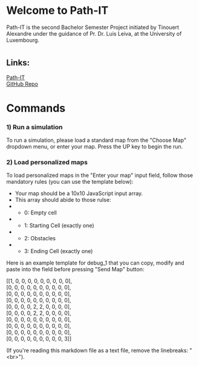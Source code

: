 # Welcome to Path-IT

Path-IT is the second Bachelor Semester Project initiated by Tinouert Alexandre under the guidance of Pr. Dr. Luis Leiva, at the University of Luxembourg.

# 
## Links:
[Path-IT](https://cooknchips.github.io/path-it/) <br>
[GitHub Repo](https://github.com/CookNChips/path-it) 
#

# Commands
### 1) Run a simulation

To run a simulation, please load a standard map from the "Choose Map" dropdown menu, or enter your map. Press the UP key to begin the run.

### 2) Load personalized maps 

To load personalized maps in the "Enter your map" input field, follow those mandatory rules (you can use the template below):
- Your map should be a 10x10 JavaScript input array.
- This array should abide to those rulse:
- - 0: Empty cell 
- - 1: Starting Cell (exactly one)
- - 2: Obstacles
- - 3: Ending Cell (exactly one)

Here is an example template for debug_1 that you can copy, modify and paste into the field before pressing "Send Map" button:

[[1, 0, 0, 0, 0, 0, 0, 0, 0, 0],<br>
[0, 0, 0, 0, 0, 0, 0, 0, 0, 0], <br>
[0, 0, 0, 0, 0, 0, 0, 0, 0, 0], <br>
[0, 0, 0, 0, 0, 0, 0, 0, 0, 0], <br>
[0, 0, 0, 0, 2, 2, 0, 0, 0, 0], <br>
[0, 0, 0, 0, 2, 2, 0, 0, 0, 0], <br>
[0, 0, 0, 0, 0, 0, 0, 0, 0, 0], <br>
[0, 0, 0, 0, 0, 0, 0, 0, 0, 0], <br>
[0, 0, 0, 0, 0, 0, 0, 0, 0, 0], <br>
[0, 0, 0, 0, 0, 0, 0, 0, 0, 3]]

(If you're reading this markdown file as a text file, remove the linebreaks: "<br\>").